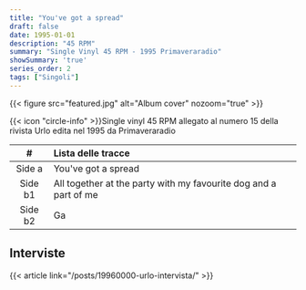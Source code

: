 ```yaml
---
title: "You've got a spread"
draft: false
date: 1995-01-01
description: "45 RPM"
summary: "Single Vinyl 45 RPM - 1995 Primaveraradio"
showSummary: 'true'
series_order: 2
tags: ["Singoli"]
---
```


{{< figure
    src="featured.jpg"
    alt="Album cover"
    nozoom="true"
    >}}

{{< icon "circle-info" >}}Single vinyl 45 RPM allegato al numero 15 della rivista Urlo edita nel 1995 da Primaveraradio


| #             | Lista delle tracce                                                   |               |
| :---:         | :---                                                                 | :---          |
| Side a        | You've got a spread                                                  |               |
| Side b1       | All together at the party with my favourite dog and a part of me     |               |
| Side b2       | Ga                                                                   |               |

## Interviste
{{< article link="/posts/19960000-urlo-intervista/" >}}

